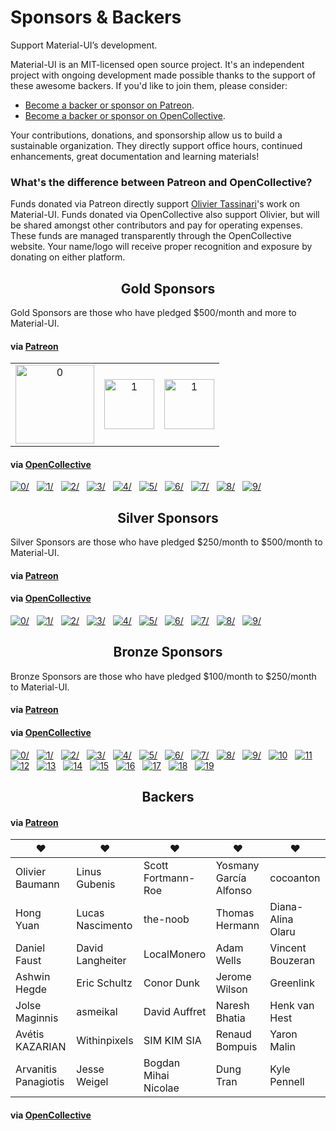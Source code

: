# Sponsors & Backers

<p class="description">Support Material-UI’s development.</p>

Material-UI is an MIT-licensed open source project. It's an independent project with ongoing development made possible thanks to the support of these awesome backers. If you'd like to join them, please consider:
- [Become a backer or sponsor on Patreon](https://www.patreon.com/oliviertassinari).
- [Become a backer or sponsor on OpenCollective](https://opencollective.com/material-ui).

Your contributions, donations, and sponsorship allow us to build a sustainable organization. They directly support office hours, continued enhancements, great documentation and learning materials!

### What's the difference between Patreon and OpenCollective?

Funds donated via Patreon directly support [Olivier Tassinari](https://github.com/oliviertassinari)'s work on Material-UI.
Funds donated via OpenCollective also support Olivier, but will be shared amongst other contributors and pay for operating expenses.
These funds are managed transparently through the OpenCollective website.
Your name/logo will receive proper recognition and exposure by donating on either platform.

<h2 align="center">Gold Sponsors</h2>

Gold Sponsors are those who have pledged $500/month and more to Material-UI.

#### via [Patreon](https://www.patreon.com/oliviertassinari)

<table>
  <tbody>
    <tr>
      <td align="center" valign="middle">
        <a href="https://www.creative-tim.com/?utm_source=material-ui&utm_medium=docs&utm_campaign=homepage" rel="noopener" target="_blank">
          <img
            width="126"
            src="https://avatars1.githubusercontent.com/u/20172349?s=378"
            alt="0"
            title="Premium Themes"
          >
        </a>
      </td>
      <td align="center" valign="middle">
        <a href="https://bitsrc.io" rel="noopener" target="_blank">
          <img
            width="80"
            src="https://avatars1.githubusercontent.com/u/24789812?s=180"
            alt="1"
            title="The fastest way to share code"
          >
        </a>
      </td>
      <td align="center" valign="middle">
        <a href="https://coreui.io/?utm_source=material-ui&utm_medium=logo&utm_campaign=homepage" rel="noopener" target="_blank">
          <img
            width="80"
            src="https://avatars1.githubusercontent.com/u/36859861?s=180"
            alt="1"
            title="The fastest way to build modern dashboard"
          >
        </a>
      </td>
    </tr>
  </tbody>
</table>

#### via [OpenCollective](https://opencollective.com/material-ui)

<a href="https://opencollective.com/material-ui/tiers/gold-sponsors/0/website" rel="noopener" target="_blank" style="margin-right: 8px;"><img src="https://opencollective.com/material-ui/tiers/gold-sponsors/0/avatar.svg" alt="0/" /></a>
<a href="https://opencollective.com/material-ui/tiers/gold-sponsors/1/website" rel="noopener" target="_blank" style="margin-right: 8px;"><img src="https://opencollective.com/material-ui/tiers/gold-sponsors/1/avatar.svg" alt="1/" /></a>
<a href="https://opencollective.com/material-ui/tiers/gold-sponsors/2/website" rel="noopener" target="_blank" style="margin-right: 8px;"><img src="https://opencollective.com/material-ui/tiers/gold-sponsors/2/avatar.svg" alt="2/" /></a>
<a href="https://opencollective.com/material-ui/tiers/gold-sponsors/3/website" rel="noopener" target="_blank" style="margin-right: 8px;"><img src="https://opencollective.com/material-ui/tiers/gold-sponsors/3/avatar.svg" alt="3/" /></a>
<a href="https://opencollective.com/material-ui/tiers/gold-sponsors/4/website" rel="noopener" target="_blank" style="margin-right: 8px;"><img src="https://opencollective.com/material-ui/tiers/gold-sponsors/4/avatar.svg" alt="4/" /></a>
<a href="https://opencollective.com/material-ui/tiers/gold-sponsors/5/website" rel="noopener" target="_blank" style="margin-right: 8px;"><img src="https://opencollective.com/material-ui/tiers/gold-sponsors/5/avatar.svg" alt="5/" /></a>
<a href="https://opencollective.com/material-ui/tiers/gold-sponsors/6/website" rel="noopener" target="_blank" style="margin-right: 8px;"><img src="https://opencollective.com/material-ui/tiers/gold-sponsors/6/avatar.svg" alt="6/" /></a>
<a href="https://opencollective.com/material-ui/tiers/gold-sponsors/7/website" rel="noopener" target="_blank" style="margin-right: 8px;"><img src="https://opencollective.com/material-ui/tiers/gold-sponsors/7/avatar.svg" alt="7/" /></a>
<a href="https://opencollective.com/material-ui/tiers/gold-sponsors/8/website" rel="noopener" target="_blank" style="margin-right: 8px;"><img src="https://opencollective.com/material-ui/tiers/gold-sponsors/8/avatar.svg" alt="8/" /></a>
<a href="https://opencollective.com/material-ui/tiers/gold-sponsors/9/website" rel="noopener" target="_blank" style="margin-right: 8px;"><img src="https://opencollective.com/material-ui/tiers/gold-sponsors/9/avatar.svg" alt="9/" /></a>

<h2 align="center">Silver Sponsors</h2>

Silver Sponsors are those who have pledged $250/month to $500/month to Material-UI.

#### via [Patreon](https://www.patreon.com/oliviertassinari)

#### via [OpenCollective](https://opencollective.com/material-ui)

<a href="https://opencollective.com/material-ui/tiers/silver-sponsors/0/website" rel="noopener" target="_blank" style="margin-right: 8px;"><img src="https://opencollective.com/material-ui/tiers/silver-sponsors/0/avatar.svg" alt="0/" /></a>
<a href="https://opencollective.com/material-ui/tiers/silver-sponsors/1/website" rel="noopener" target="_blank" style="margin-right: 8px;"><img src="https://opencollective.com/material-ui/tiers/silver-sponsors/1/avatar.svg" alt="1/" /></a>
<a href="https://opencollective.com/material-ui/tiers/silver-sponsors/2/website" rel="noopener" target="_blank" style="margin-right: 8px;"><img src="https://opencollective.com/material-ui/tiers/silver-sponsors/2/avatar.svg" alt="2/" /></a>
<a href="https://opencollective.com/material-ui/tiers/silver-sponsors/3/website" rel="noopener" target="_blank" style="margin-right: 8px;"><img src="https://opencollective.com/material-ui/tiers/silver-sponsors/3/avatar.svg" alt="3/" /></a>
<a href="https://opencollective.com/material-ui/tiers/silver-sponsors/4/website" rel="noopener" target="_blank" style="margin-right: 8px;"><img src="https://opencollective.com/material-ui/tiers/silver-sponsors/4/avatar.svg" alt="4/" /></a>
<a href="https://opencollective.com/material-ui/tiers/silver-sponsors/5/website" rel="noopener" target="_blank" style="margin-right: 8px;"><img src="https://opencollective.com/material-ui/tiers/silver-sponsors/5/avatar.svg" alt="5/" /></a>
<a href="https://opencollective.com/material-ui/tiers/silver-sponsors/6/website" rel="noopener" target="_blank" style="margin-right: 8px;"><img src="https://opencollective.com/material-ui/tiers/silver-sponsors/6/avatar.svg" alt="6/" /></a>
<a href="https://opencollective.com/material-ui/tiers/silver-sponsors/7/website" rel="noopener" target="_blank" style="margin-right: 8px;"><img src="https://opencollective.com/material-ui/tiers/silver-sponsors/7/avatar.svg" alt="7/" /></a>
<a href="https://opencollective.com/material-ui/tiers/silver-sponsors/8/website" rel="noopener" target="_blank" style="margin-right: 8px;"><img src="https://opencollective.com/material-ui/tiers/silver-sponsors/8/avatar.svg" alt="8/" /></a>
<a href="https://opencollective.com/material-ui/tiers/silver-sponsors/9/website" rel="noopener" target="_blank" style="margin-right: 8px;"><img src="https://opencollective.com/material-ui/tiers/silver-sponsors/9/avatar.svg" alt="9/" /></a>

<h2 align="center">Bronze Sponsors</h2>

Bronze Sponsors are those who have pledged $100/month to $250/month to Material-UI.

#### via [Patreon](https://www.patreon.com/oliviertassinari)

#### via [OpenCollective](https://opencollective.com/material-ui)

<a href="https://opencollective.com/material-ui/tiers/bronze-sponsors/0/website" rel="noopener" target="_blank" style="margin-right: 8px;"><img src="https://opencollective.com/material-ui/tiers/bronze-sponsors/0/avatar.svg" alt="0/" /></a>
<a href="https://opencollective.com/material-ui/tiers/bronze-sponsors/1/website" rel="noopener" target="_blank" style="margin-right: 8px;"><img src="https://opencollective.com/material-ui/tiers/bronze-sponsors/1/avatar.svg" alt="1/" /></a>
<a href="https://opencollective.com/material-ui/tiers/bronze-sponsors/2/website" rel="noopener" target="_blank" style="margin-right: 8px;"><img src="https://opencollective.com/material-ui/tiers/bronze-sponsors/2/avatar.svg" alt="2/" /></a>
<a href="https://opencollective.com/material-ui/tiers/bronze-sponsors/3/website" rel="noopener" target="_blank" style="margin-right: 8px;"><img src="https://opencollective.com/material-ui/tiers/bronze-sponsors/3/avatar.svg" alt="3/" /></a>
<a href="https://opencollective.com/material-ui/tiers/bronze-sponsors/4/website" rel="noopener" target="_blank" style="margin-right: 8px;"><img src="https://opencollective.com/material-ui/tiers/bronze-sponsors/4/avatar.svg" alt="4/" /></a>
<a href="https://opencollective.com/material-ui/tiers/bronze-sponsors/5/website" rel="noopener" target="_blank" style="margin-right: 8px;"><img src="https://opencollective.com/material-ui/tiers/bronze-sponsors/5/avatar.svg" alt="5/" /></a>
<a href="https://opencollective.com/material-ui/tiers/bronze-sponsors/6/website" rel="noopener" target="_blank" style="margin-right: 8px;"><img src="https://opencollective.com/material-ui/tiers/bronze-sponsors/6/avatar.svg" alt="6/" /></a>
<a href="https://opencollective.com/material-ui/tiers/bronze-sponsors/7/website" rel="noopener" target="_blank" style="margin-right: 8px;"><img src="https://opencollective.com/material-ui/tiers/bronze-sponsors/7/avatar.svg" alt="7/" /></a>
<a href="https://opencollective.com/material-ui/tiers/bronze-sponsors/8/website" rel="noopener" target="_blank" style="margin-right: 8px;"><img src="https://opencollective.com/material-ui/tiers/bronze-sponsors/8/avatar.svg" alt="8/" /></a>
<a href="https://opencollective.com/material-ui/tiers/bronze-sponsors/9/website" rel="noopener" target="_blank" style="margin-right: 8px;"><img src="https://opencollective.com/material-ui/tiers/bronze-sponsors/9/avatar.svg" alt="9/" /></a>
<a href="https://opencollective.com/material-ui/tiers/bronze-sponsors/10/website" rel="noopener" target="_blank" style="margin-right: 8px;"><img src="https://opencollective.com/material-ui/tiers/bronze-sponsors/10/avatar.svg" alt="10" /></a>
<a href="https://opencollective.com/material-ui/tiers/bronze-sponsors/11/website" rel="noopener" target="_blank" style="margin-right: 8px;"><img src="https://opencollective.com/material-ui/tiers/bronze-sponsors/11/avatar.svg" alt="11" /></a>
<a href="https://opencollective.com/material-ui/tiers/bronze-sponsors/12/website" rel="noopener" target="_blank" style="margin-right: 8px;"><img src="https://opencollective.com/material-ui/tiers/bronze-sponsors/12/avatar.svg" alt="12" /></a>
<a href="https://opencollective.com/material-ui/tiers/bronze-sponsors/13/website" rel="noopener" target="_blank" style="margin-right: 8px;"><img src="https://opencollective.com/material-ui/tiers/bronze-sponsors/13/avatar.svg" alt="13" /></a>
<a href="https://opencollective.com/material-ui/tiers/bronze-sponsors/14/website" rel="noopener" target="_blank" style="margin-right: 8px;"><img src="https://opencollective.com/material-ui/tiers/bronze-sponsors/14/avatar.svg" alt="14" /></a>
<a href="https://opencollective.com/material-ui/tiers/bronze-sponsors/15/website" rel="noopener" target="_blank" style="margin-right: 8px;"><img src="https://opencollective.com/material-ui/tiers/bronze-sponsors/15/avatar.svg" alt="15" /></a>
<a href="https://opencollective.com/material-ui/tiers/bronze-sponsors/16/website" rel="noopener" target="_blank" style="margin-right: 8px;"><img src="https://opencollective.com/material-ui/tiers/bronze-sponsors/16/avatar.svg" alt="16" /></a>
<a href="https://opencollective.com/material-ui/tiers/bronze-sponsors/17/website" rel="noopener" target="_blank" style="margin-right: 8px;"><img src="https://opencollective.com/material-ui/tiers/bronze-sponsors/17/avatar.svg" alt="17" /></a>
<a href="https://opencollective.com/material-ui/tiers/bronze-sponsors/18/website" rel="noopener" target="_blank" style="margin-right: 8px;"><img src="https://opencollective.com/material-ui/tiers/bronze-sponsors/18/avatar.svg" alt="18" /></a>
<a href="https://opencollective.com/material-ui/tiers/bronze-sponsors/19/website" rel="noopener" target="_blank" style="margin-right: 8px;"><img src="https://opencollective.com/material-ui/tiers/bronze-sponsors/19/avatar.svg" alt="19" /></a>

<h2 align="center">Backers</h2>

#### via [Patreon](https://www.patreon.com/oliviertassinari)

| ♥️ | ♥️ | ♥️ | ♥️ | ♥️ |
|---|---|---|---|---|
| Olivier Baumann | Linus Gubenis | Scott Fortmann-Roe | Yosmany García Alfonso | cocoanton |
| Hong Yuan | Lucas Nascimento | the-noob | Thomas Hermann | Diana-Alina Olaru |
| Daniel Faust | David Langheiter | LocalMonero | Adam Wells | Vincent Bouzeran |
| Ashwin Hegde | Eric Schultz | Conor Dunk | Jerome Wilson | Greenlink |
| Jolse Maginnis | asmeikal | David Auffret | Naresh Bhatia | Henk van Hest |
| Avétis KAZARIAN | Withinpixels | SIM KIM SIA | Renaud Bompuis | Yaron Malin |
| Arvanitis Panagiotis | Jesse Weigel | Bogdan Mihai Nicolae | Dung Tran | Kyle Pennell |

#### via [OpenCollective](https://opencollective.com/material-ui)

<object type="image/svg+xml" data="https://opencollective.com/material-ui/tiers/backer.svg?avatarHeight=60&width=800"></object>
